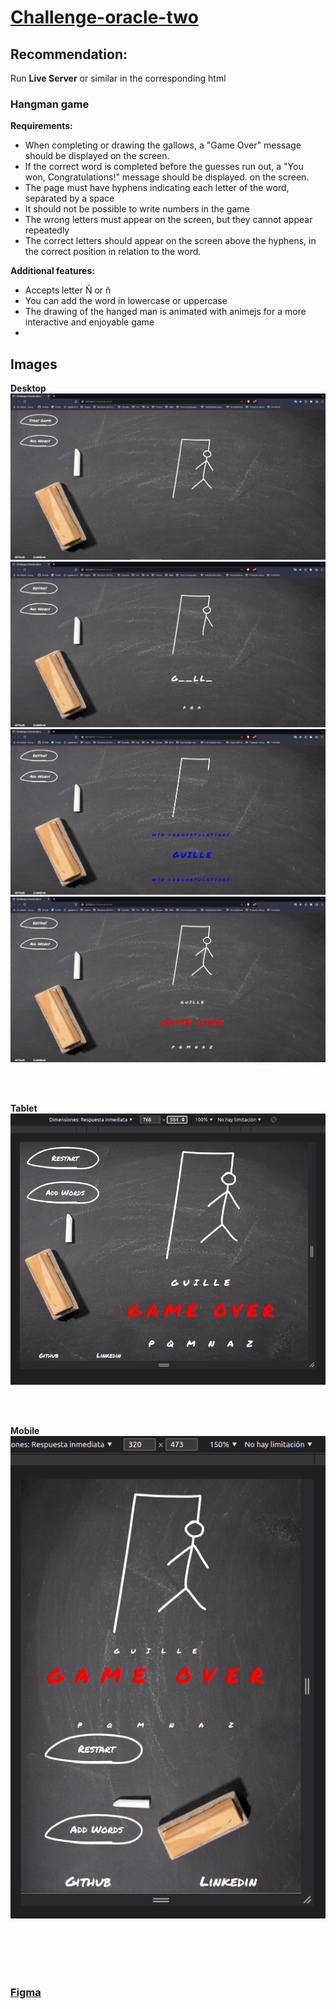 # **[Challenge-oracle-two](https://angelguillermomontania.github.io/challenge2-OracleAlura.github.io/)**

## **Recommendation:** 
Run **Live Server** or similar in the corresponding html

### **Hangman game**

**Requirements:**
- When completing or drawing the gallows, a "Game Over" message should be displayed on the screen.
- If the correct word is completed before the guesses run out, a "You won, Congratulations!" message should be displayed. on the screen.
- The page must have hyphens indicating each letter of the word, separated by a space
- It should not be possible to write numbers in the game
- The wrong letters must appear on the screen, but they cannot appear repeatedly
- The correct letters should appear on the screen above the hyphens, in the correct position in relation to the word.

**Additional features:**
- Accepts letter Ñ or ñ
- You can add the word in lowercase or uppercase
- The drawing of the hanged man is animated with animejs for a more interactive and enjoyable game
- 

## **Images**

**Desktop**
![Desktop](./extra/ScreenShots/initDesktop.png) ![DesktopMiddle](./extra/ScreenShots/middleDesktop.png) ![DesktopWin](./extra/ScreenShots/winDesktop.png) ![DesktopGameOver](./extra/ScreenShots/gameOverDesktop.png)

<br>
<br>

**Tablet**
![Tablet](./extra/ScreenShots/tablet.png)

<br>
<br>

**Mobile**
![Mobile](./extra/ScreenShots/mobile.png)

<br>
<br>
<br>
<br>

### [Figma](./extra/Figma/Design.pdf)